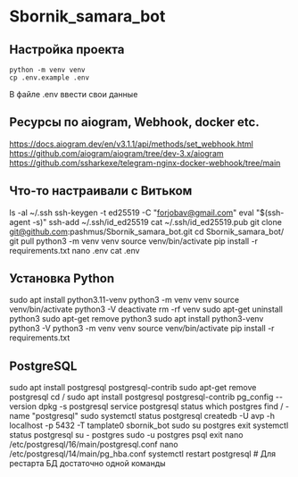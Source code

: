 # Sbornik_samara_bot

## Настройка проекта
```shell
python -m venv venv
cp .env.example .env
```
В файле .env ввести свои данные



## Ресурсы по aiogram, Webhook, docker etc.
https://docs.aiogram.dev/en/v3.1.1/api/methods/set_webhook.html
https://github.com/aiogram/aiogram/tree/dev-3.x/aiogram
https://github.com/ssharkexe/telegram-nginx-docker-webhook/tree/main



## Что-то настраивали с Витьком
ls -al ~/.ssh
ssh-keygen -t ed25519 -C "forjobav@gmail.com"
eval "$(ssh-agent -s)"
ssh-add ~/.ssh/id_ed25519
cat ~/.ssh/id_ed25519.pub
git clone git@github.com:pashmus/Sbornik_samara_bot.git
cd Sbornik_samara_bot/
git pull
python3 -m venv venv
source venv/bin/activate
pip install -r requirements.txt
nano .env
cat .env


## Установка Python
sudo apt install python3.11-venv
python3 -m venv venv
source venv/bin/activate
python3 -V
deactivate
rm -rf venv
sudo apt-get uninstall python3
sudo apt-get remove python3
sudo apt install python3-venv
python3 -V
python3 -m venv venv
source venv/bin/activate
pip install -r requirements.txt


## PostgreSQL
sudo apt install postgresql postgresql-contrib
sudo apt-get remove postgresql
cd /
sudo apt install postgresql postgresql-contrib
pg_config --version
dpkg -s postgresql
service postgresql status
which postgres
find / -name "postgresql"
sudo systemctl status postgresql
createdb -U avp -h localhost -p 5432 -T tamplate0 sbornik_bot
sudo su postgres
exit
systemctl status postgresql
su - postgres
sudo -u postgres psql
exit
nano /etc/postgresql/16/main/postgresql.conf
nano /etc/postgresql/14/main/pg_hba.conf
systemctl restart postgresql   # Для рестарта БД достаточно одной команды